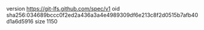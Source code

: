 version https://git-lfs.github.com/spec/v1
oid sha256:034689bccc0f2ed2a436a3a4e4989309df6e213c8f2d0515b7afb40d1a6d5916
size 1150
